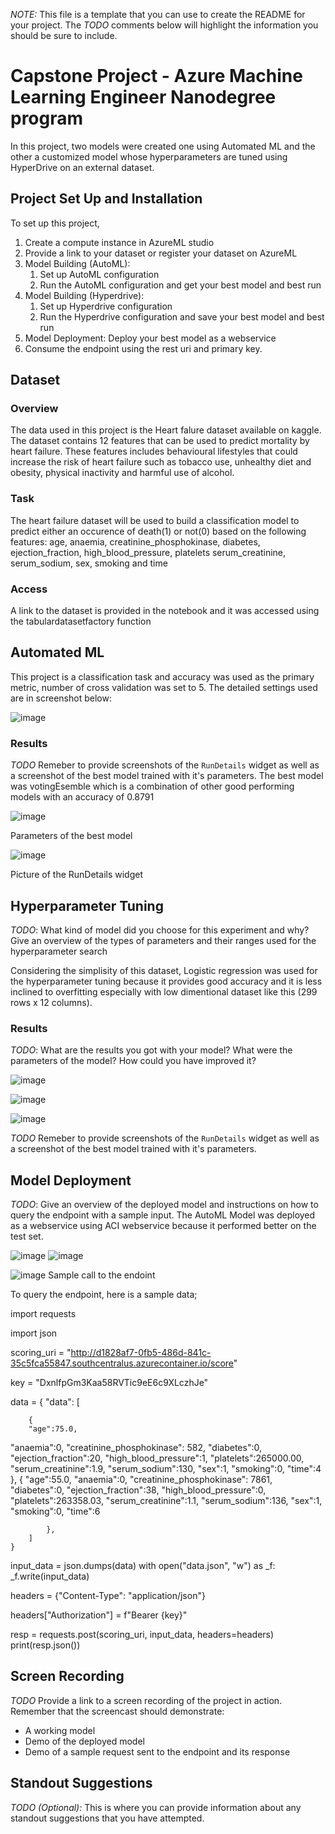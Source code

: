 *NOTE:* This file is a template that you can use to create the README for your project. The *TODO* comments below will highlight the information you should be sure to include.

# Capstone Project - Azure Machine Learning Engineer Nanodegree program
In this project, two models were created one using Automated ML and the other a customized model whose hyperparameters are tuned using HyperDrive on an external dataset.

## Project Set Up and Installation
To set up this project,
1. Create a compute instance in AzureML studio
2. Provide a link to your dataset or register your dataset on AzureML
3. Model Building (AutoML):
    1. Set up AutoML configuration
    2. Run the AutoML configuration and get your best model and best run
4. Model Building (Hyperdrive):
    1. Set up Hyperdrive configuration
    2. Run the Hyperdrive configuration and save your best model and best run
4. Model Deployment: Deploy your best model as a webservice
5. Consume the endpoint using the rest uri and primary key.
 
## Dataset

### Overview
The data used in this project is the Heart falure dataset available on kaggle. The dataset contains 12 features that can be used to predict mortality by heart failure.
These features includes behavioural lifestyles that could increase the risk of heart failure such as tobacco use, unhealthy diet and obesity, physical inactivity and harmful use of alcohol. 

### Task
The heart failure dataset will be used to build a classification model to predict either an occurence of death(1) or not(0) based on the following features: 
age, anaemia, creatinine_phosphokinase, diabetes,	ejection_fraction,	high_blood_pressure,	platelets	serum_creatinine,	serum_sodium,	sex,	smoking and time


### Access

A link to the dataset is provided in the notebook and it was accessed using the tabulardatasetfactory function

## Automated ML

This project is a classification task and accuracy was used as the primary metric, number of cross validation was set to 5.
The detailed settings used are in screenshot below:

![image](https://user-images.githubusercontent.com/86358182/130730662-babee264-7636-4bf3-8be8-09bae7550650.png)


### Results

*TODO* Remeber to provide screenshots of the `RunDetails` widget as well as a screenshot of the best model trained with it's parameters.
The best model was votingEsemble which is a combination of other good performing models with an accuracy of 0.8791

![image](https://user-images.githubusercontent.com/86358182/130728824-f830a3dc-e370-4cfb-bd36-512f5aa04cf4.png)

Parameters of the best model

![image](https://user-images.githubusercontent.com/86358182/130730344-a313a0f6-965f-41db-b3be-411c6ae33224.png)

Picture of the RunDetails widget


## Hyperparameter Tuning
*TODO*: What kind of model did you choose for this experiment and why? Give an overview of the types of parameters and their ranges used for the hyperparameter search

Considering the simplisity of this dataset, Logistic regression was used for the hyperparameter tuning because it provides good accuracy and it is less inclined to overfitting especially with low dimentional dataset like this (299 rows x 12 columns).

### Results
*TODO*: What are the results you got with your model? What were the parameters of the model? How could you have improved it?

![image](https://user-images.githubusercontent.com/86358182/130732165-604d530e-730f-4c58-9f10-c67d1225ccb7.png)

![image](https://user-images.githubusercontent.com/86358182/130731918-45a15646-23f7-4917-b7c2-bafbab4ca221.png)

![image](https://user-images.githubusercontent.com/86358182/130732251-3f5024f2-610a-4a3f-a21b-6837d7eb4484.png)


*TODO* Remeber to provide screenshots of the `RunDetails` widget as well as a screenshot of the best model trained with it's parameters.

## Model Deployment
*TODO*: Give an overview of the deployed model and instructions on how to query the endpoint with a sample input.
The AutoML Model was deployed as a webservice using ACI webservice because it performed better on the test set.

![image](https://user-images.githubusercontent.com/86358182/130732464-a01c8947-a8f7-4403-a757-3af0d263b124.png)
![image](https://user-images.githubusercontent.com/86358182/130732497-5b3a2dec-be42-422d-be99-89c9c50614bb.png)

![image](https://user-images.githubusercontent.com/86358182/130732526-b0200994-a15c-4604-b261-e7dd1182e3f3.png)
Sample call to the endoint

To query the endpoint, here is a sample data;

import requests

import json

scoring_uri = "http://d1828af7-0fb5-486d-841c-35c5fca55847.southcentralus.azurecontainer.io/score"

key = "DxnlfpGm3Kaa58RVTic9eE6c9XLczhJe"

data = {
    "data": [
    
        {
        "age":75.0,
"anaemia":0,
"creatinine_phosphokinase": 582,
"diabetes":0,
"ejection_fraction":20,
"high_blood_pressure":1,
"platelets":265000.00,
"serum_creatinine":1.9,
"serum_sodium":130,
"sex":1,
"smoking":0,
"time":4                       
            },
        {
        "age":55.0,
"anaemia":0,
"creatinine_phosphokinase": 7861,
"diabetes":0,
"ejection_fraction":38,
"high_blood_pressure":0,
"platelets":263358.03,
"serum_creatinine":1.1,
"serum_sodium":136,
"sex":1,
"smoking":0,
"time":6   
        
            },
        ]
    }


input_data = json.dumps(data)
with open("data.json", "w") as _f:
    _f.write(input_data)


headers = {"Content-Type": "application/json"}

headers["Authorization"] = f"Bearer {key}"


resp = requests.post(scoring_uri, input_data, headers=headers)
print(resp.json())


## Screen Recording
*TODO* Provide a link to a screen recording of the project in action. Remember that the screencast should demonstrate:
- A working model
- Demo of the deployed  model
- Demo of a sample request sent to the endpoint and its response

## Standout Suggestions
*TODO (Optional):* This is where you can provide information about any standout suggestions that you have attempted.
